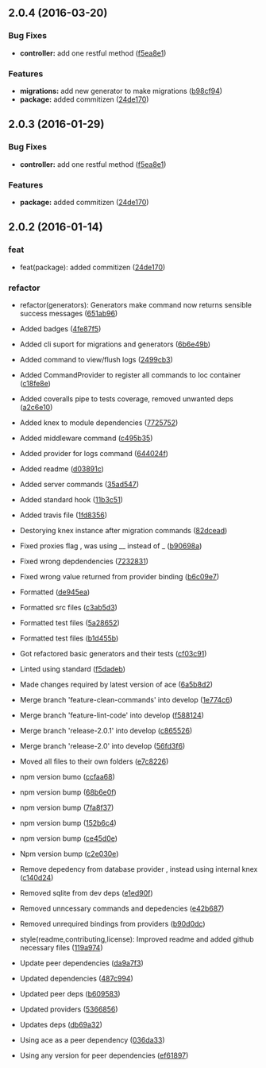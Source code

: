 <a name="2.0.4"></a>
## 2.0.4 (2016-03-20)


### Bug Fixes

* **controller:** add one restful method ([f5ea8e1](https://github.com/adonisjs/adonis-commands/commit/f5ea8e1))

### Features

* **migrations:** add new generator to make migrations ([b98cf94](https://github.com/adonisjs/adonis-commands/commit/b98cf94))
* **package:** added commitizen ([24de170](https://github.com/adonisjs/adonis-commands/commit/24de170))



<a name="2.0.3"></a>
## 2.0.3 (2016-01-29)


### Bug Fixes

* **controller:** add one restful method ([f5ea8e1](https://github.com/adonisjs/adonis-commands/commit/f5ea8e1))

### Features

* **package:** added commitizen ([24de170](https://github.com/adonisjs/adonis-commands/commit/24de170))



<a name="2.0.2"></a>
## 2.0.2 (2016-01-14)


### feat

* feat(package): added commitizen ([24de170](https://github.com/adonisjs/adonis-commands/commit/24de170))

### refactor

* refactor(generators): Generators make command now returns sensible success messages ([651ab96](https://github.com/adonisjs/adonis-commands/commit/651ab96))

* Added badges ([4fe87f5](https://github.com/adonisjs/adonis-commands/commit/4fe87f5))
* Added cli suport for migrations and generators ([6b6e49b](https://github.com/adonisjs/adonis-commands/commit/6b6e49b))
* Added command to view/flush logs ([2499cb3](https://github.com/adonisjs/adonis-commands/commit/2499cb3))
* Added CommandProvider to register all commands to Ioc container ([c18fe8e](https://github.com/adonisjs/adonis-commands/commit/c18fe8e))
* Added coveralls pipe to tests coverage, removed unwanted deps ([a2c6e10](https://github.com/adonisjs/adonis-commands/commit/a2c6e10))
* Added knex to module dependencies ([7725752](https://github.com/adonisjs/adonis-commands/commit/7725752))
* Added middleware command ([c495b35](https://github.com/adonisjs/adonis-commands/commit/c495b35))
* Added provider for logs command ([644024f](https://github.com/adonisjs/adonis-commands/commit/644024f))
* Added readme ([d03891c](https://github.com/adonisjs/adonis-commands/commit/d03891c))
* Added server commands ([35ad547](https://github.com/adonisjs/adonis-commands/commit/35ad547))
* Added standard hook ([11b3c51](https://github.com/adonisjs/adonis-commands/commit/11b3c51))
* Added travis file ([1fd8356](https://github.com/adonisjs/adonis-commands/commit/1fd8356))
* Destorying knex instance after migration commands ([82dcead](https://github.com/adonisjs/adonis-commands/commit/82dcead))
* Fixed proxies flag , was using __ instead of _ ([b90698a](https://github.com/adonisjs/adonis-commands/commit/b90698a))
* Fixed wrong depdendencies ([7232831](https://github.com/adonisjs/adonis-commands/commit/7232831))
* Fixed wrong value returned from provider binding ([b6c09e7](https://github.com/adonisjs/adonis-commands/commit/b6c09e7))
* Formatted ([de945ea](https://github.com/adonisjs/adonis-commands/commit/de945ea))
* Formatted src files ([c3ab5d3](https://github.com/adonisjs/adonis-commands/commit/c3ab5d3))
* Formatted test files ([5a28652](https://github.com/adonisjs/adonis-commands/commit/5a28652))
* Formatted test files ([b1d455b](https://github.com/adonisjs/adonis-commands/commit/b1d455b))
* Got refactored basic generators and their tests ([cf03c91](https://github.com/adonisjs/adonis-commands/commit/cf03c91))
* Linted using standard ([f5dadeb](https://github.com/adonisjs/adonis-commands/commit/f5dadeb))
* Made changes required by latest version of ace ([6a5b8d2](https://github.com/adonisjs/adonis-commands/commit/6a5b8d2))
* Merge branch 'feature-clean-commands' into develop ([1e774c6](https://github.com/adonisjs/adonis-commands/commit/1e774c6))
* Merge branch 'feature-lint-code' into develop ([f588124](https://github.com/adonisjs/adonis-commands/commit/f588124))
* Merge branch 'release-2.0.1' into develop ([c865526](https://github.com/adonisjs/adonis-commands/commit/c865526))
* Merge branch 'release-2.0' into develop ([56fd3f6](https://github.com/adonisjs/adonis-commands/commit/56fd3f6))
* Moved all files to their own folders ([e7c8226](https://github.com/adonisjs/adonis-commands/commit/e7c8226))
* npm version bumo ([ccfaa68](https://github.com/adonisjs/adonis-commands/commit/ccfaa68))
* npm version bump ([68b6e0f](https://github.com/adonisjs/adonis-commands/commit/68b6e0f))
* npm version bump ([7fa8f37](https://github.com/adonisjs/adonis-commands/commit/7fa8f37))
* npm version bump ([152b6c4](https://github.com/adonisjs/adonis-commands/commit/152b6c4))
* npm version bump ([ce45d0e](https://github.com/adonisjs/adonis-commands/commit/ce45d0e))
* Npm version bump ([c2e030e](https://github.com/adonisjs/adonis-commands/commit/c2e030e))
* Remove depedency from database provider , instead using internal knex ([c140d24](https://github.com/adonisjs/adonis-commands/commit/c140d24))
* Removed sqlite from dev deps ([e1ed90f](https://github.com/adonisjs/adonis-commands/commit/e1ed90f))
* Removed unncessary commands and depedencies ([e42b687](https://github.com/adonisjs/adonis-commands/commit/e42b687))
* Removed unrequired bindings from providers ([b90d0dc](https://github.com/adonisjs/adonis-commands/commit/b90d0dc))
* style(readme,contributing,license): Improved readme and added github necessary files ([119a974](https://github.com/adonisjs/adonis-commands/commit/119a974))
* Update peer dependencies ([da9a7f3](https://github.com/adonisjs/adonis-commands/commit/da9a7f3))
* Updated dependencies ([487c994](https://github.com/adonisjs/adonis-commands/commit/487c994))
* Updated peer deps ([b609583](https://github.com/adonisjs/adonis-commands/commit/b609583))
* Updated providers ([5366856](https://github.com/adonisjs/adonis-commands/commit/5366856))
* Updates deps ([db69a32](https://github.com/adonisjs/adonis-commands/commit/db69a32))
* Using ace as a peer dependency ([036da33](https://github.com/adonisjs/adonis-commands/commit/036da33))
* Using any version for peer dependencies ([ef61897](https://github.com/adonisjs/adonis-commands/commit/ef61897))



